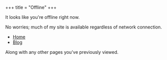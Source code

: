+++
title = "Offline"
+++

It looks like you're offline right now.

No worries; much of my site is available regardless of network connection.

- [Home](/)
- [Blog](/blog/)

Along with any other pages you've previously viewed.